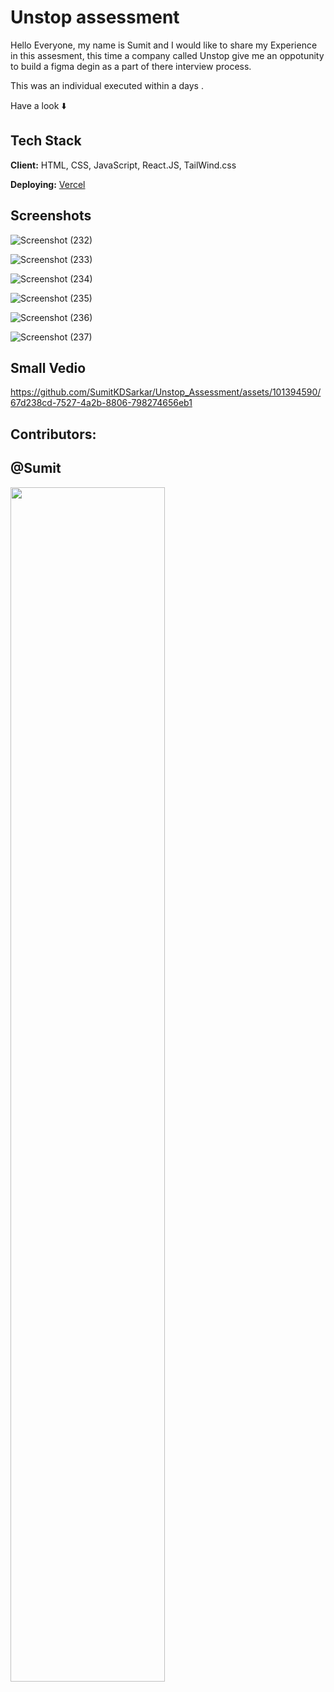 


# Unstop assessment

Hello Everyone, my name is Sumit and I would like to share my Experience in this assesment, this time a company called Unstop give me an oppotunity to build a figma degin as a part of there interview process.

This was an individual executed within a days .


Have a look ⬇️



## Tech Stack

**Client:** HTML, CSS, JavaScript, React.JS, TailWind.css

**Deploying:** [Vercel](https://unstop-assessment-skumarcbr4-gmailcom.vercel.app/assessment)





## Screenshots

![Screenshot (232)](https://github.com/SumitKDSarkar/Unstop_Assessment/assets/101394590/9944c481-82b6-48a5-b8a1-55fd337d92d5)


![Screenshot (233)](https://github.com/SumitKDSarkar/Unstop_Assessment/assets/101394590/42af8967-a579-433e-9682-4cc1b048587d)


![Screenshot (234)](https://github.com/SumitKDSarkar/Unstop_Assessment/assets/101394590/e4c5c263-e561-4543-9ba3-297164a02c8d)


![Screenshot (235)](https://github.com/SumitKDSarkar/Unstop_Assessment/assets/101394590/72cf5783-8278-458c-85b6-5ea99d865300)


![Screenshot (236)](https://github.com/SumitKDSarkar/Unstop_Assessment/assets/101394590/a31a8196-9462-4c22-90d6-6f5eab1104f2)


![Screenshot (237)](https://github.com/SumitKDSarkar/Unstop_Assessment/assets/101394590/677f1dcb-b98c-462e-b7f7-b5e675ef1ebc)

## Small Vedio


https://github.com/SumitKDSarkar/Unstop_Assessment/assets/101394590/67d238cd-7527-4a2b-8806-798274656eb1



## Contributors:
## @Sumit



<img  align="center" src="https://readme-typing-svg.herokuapp.com?font=Architects+Daughter&amp;color=0eff00&amp;size=20&amp;lines=Thanks!+For+Visiting+On+My+Project!;See+You+Next-Time+Hope+u+like+its...👨🏻‍💻;" style="width: 70%;">
